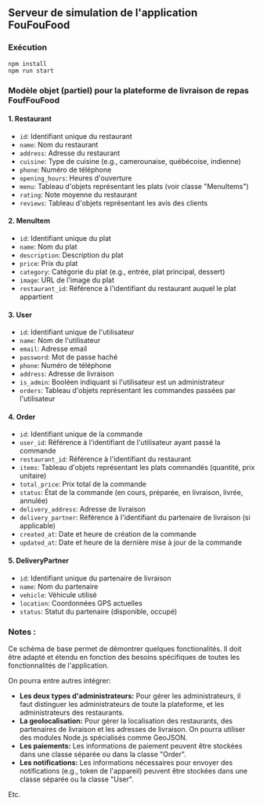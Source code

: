 ## Serveur de simulation de l'application FouFouFood 

### Exécution

```shell
npm install
npm run start
```

### Modèle objet (partiel) pour la plateforme de livraison de repas FoufFouFood

#### 1. **Restaurant**
* `id`: Identifiant unique du restaurant
* `name`: Nom du restaurant
* `address`: Adresse du restaurant
* `cuisine`: Type de cuisine (e.g., camerounaise, québécoise, indienne)
* `phone`: Numéro de téléphone
* `opening_hours`: Heures d'ouverture
* `menu`: Tableau d'objets représentant les plats (voir classe "MenuItems")
* `rating`: Note moyenne du restaurant
* `reviews`: Tableau d'objets représentant les avis des clients

#### 2. **MenuItem**
* `id`: Identifiant unique du plat
* `name`: Nom du plat
* `description`: Description du plat
* `price`: Prix du plat
* `category`: Catégorie du plat (e.g., entrée, plat principal, dessert)
* `image`: URL de l'image du plat
* `restaurant_id`: Référence à l'identifiant du restaurant auquel le plat appartient

#### 3. **User**
* `id`: Identifiant unique de l'utilisateur
* `name`: Nom de l'utilisateur
* `email`: Adresse email
* `password`: Mot de passe haché
* `phone`: Numéro de téléphone
* `address`: Adresse de livraison
* `is_admin`: Booléen indiquant si l'utilisateur est un administrateur
* `orders`: Tableau d'objets représentant les commandes passées par l'utilisateur

#### 4. **Order**
* `id`: Identifiant unique de la commande
* `user_id`: Référence à l'identifiant de l'utilisateur ayant passé la commande
* `restaurant_id`: Référence à l'identifiant du restaurant
* `items`: Tableau d'objets représentant les plats commandés (quantité, prix unitaire)
* `total_price`: Prix total de la commande
* `status`: État de la commande (en cours, préparée, en livraison, livrée, annulée)
* `delivery_address`: Adresse de livraison
* `delivery_partner`: Référence à l'identifiant du partenaire de livraison (si applicable)
* `created_at`: Date et heure de création de la commande
* `updated_at`: Date et heure de la dernière mise à jour de la commande

#### 5. **DeliveryPartner**
* `id`: Identifiant unique du partenaire de livraison
* `name`: Nom du partenaire
* `vehicle`: Véhicule utilisé
* `location`: Coordonnées GPS actuelles
* `status`: Statut du partenaire (disponible, occupé)

### Notes :

Ce schéma de base permet de démontrer quelques fonctionalités. Il doit être adapté et étendu en fonction des besoins spécifiques de toutes les fonctionnalités de l'application.

On pourra entre autres intégrer:

* **Les deux types d'administrateurs:** Pour gérer les administrateurs, il faut distinguer les administrateurs de toute la plateforme, et les administrateurs des restaurants.
* **La geolocalisation:** Pour gérer la localisation des restaurants, des partenaires de livraison et les adresses de livraison. On pourra utiliser des modules Node.js spécialisés comme GeoJSON.
* **Les paiements:** Les informations de paiement peuvent être stockées dans une classe séparée ou dans la classe "Order".
* **Les notifications:** Les informations nécessaires pour envoyer des notifications (e.g., token de l'appareil) peuvent être stockées dans une classe séparée ou la classe "User".

Etc.


